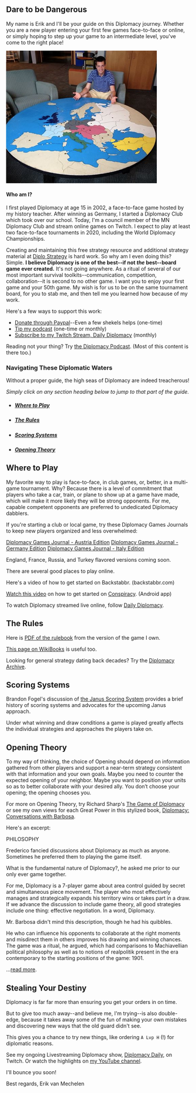 ## Dare to be Dangerous

My name is Erik and I'll be your guide on this Diplomacy journey. Whether you are a new player entering your first few games face-to-face or online, or simply hoping to step up your game to an intermediate level, you've come to the right place!

![That's me at Saint Olaf College](/images/stolaf.png)

#### Who am I?

I first played Diplomacy at age 15 in 2002, a face-to-face game hosted by my history teacher. After winning as Germany, I started a Diplomacy Club which took over our school. Today, I'm a council member of the MN Diplomacy Club and stream online games on Twitch. I expect to play at least two face-to-face tournaments in 2020, including the World Diplomacy Championships.

Creating and maintaining this free strategy resource and additional strategy material at [Diplo Strategy](https://diplostrategy.com) is hard work. So why am I even doing this? Simple. **I believe Diplomacy is one of the best--if not *the* best--board game ever created.** It's not going anywhere. As a ritual of several of our most important survival toolkits--communication, competition, collaboration--it is second to no other game. I want you to enjoy your first game and your 50th game. My wish is for us to be on the same tournament board, for you to stab me, and then tell me you learned how because of my work.

Here's a few ways to support this work:

* [Donate through Paypal](https://paypal.me/erikv/7)--Even a few shekels helps (one-time)
* [Tip my podcast](https://tips.pinecast.com/jar/diplomacy-podcast) (one-time or monthly)
* [Subscribe to my Twitch Stream, Daily Diplomacy](https://twitch.tv/decision_) (monthly)

Reading not your thing? Try [the Diplomacy Podcast](https://diplomacypodcast.com). (Most of this content is there too.)

### Navigating These Diplomatic Waters

Without a proper guide, the high seas of Diplomacy are indeed treacherous! 

*Simply click on any section heading below to jump to that part of the guide.*

- ##### [Where to Play](#Play)
- ##### [The Rules](#Rules)
- ##### [Scoring Systems](#Scoring)
- ##### [Opening Theory](#Opening_Theory)

## Where to Play <a name="Play"></a>

My favorite way to play is face-to-face, in club games, or, better, in a multi-game tournament. Why? Because there is a level of commitment that players who take a car, train, or plane to show up at a game have made, which will make it more likely they will be strong opponents. For me, capable competent opponents are preferred to undedicated Diplomacy dabblers.

If you're starting a club or local game, try these Diplomacy Games Journals to keep new players organized and less overwhelmed:

[Diplomacy Games Journal - Austria Edition](https://www.amazon.com/dp/1704088372) 
[Diplomacy Games Journal - Germany Edition](https://www.amazon.com/dp/1704300924)
[Diplomacy Games Journal - Italy Edition](https://www.amazon.com/dp/1704232562)

England, France, Russia, and Turkey flavored versions coming soon.

There are several good places to play online.

Here's a video of how to get started on Backstabbr. (backstabbr.com)

[Watch this video](https://youtu.be/mgWste5NwNY) on how to get started on [Conspiracy](https://play.google.com/store/apps/details?id=com.badfrog.conspiracy.app&hl=en_US). (Android app)

To watch Diplomacy streamed live online, follow [Daily Diplomacy](https://twitch.tv/decision_/). 

## The Rules <a name="Rules"></a>

Here is [PDF of the rulebook](https://www.wizards.com/avalonhill/rules/diplomacy.pdf) from the version of the game I own. 

[This page on WikiBooks](https://en.wikibooks.org/wiki/Diplomacy/Rules) is useful too.

Looking for general strategy dating back decades? Try the [Diplomacy Archive](http://www.diplomacy-archive.com/home.htm).

## Scoring Systems <a name="Scoring"></a>

Brandon Fogel's discussion of [the Janus Scoring System](https://github.com/erikvanmechelen/diplomacybook/blob/master/2019-07%20-%20Systems%20of%20Value%20in%20Diplomacy%20(Janus)%20v3%20(1).pdf) provides a brief history of scoring systems and advocates for the upcoming Janus approach.

Under what winning and draw conditions a game is played greatly affects the individual strategies and approaches the players take on.

## Opening Theory <a name="Opening_Theory"></a>

To my way of thinking, the choice of Opening should depend on information gathered from other players and support a near-term strategy consistent with that information and your own goals. Maybe you need to counter the expected opening of your neighbor. Maybe you want to position your units so as to better collaborate with your desired ally. You don’t choose your opening; the opening chooses you.

For more on Opening Theory, try Richard Sharp's [The Game of Diplomacy](http://www.diplomacy-archive.com/god.htm) or see my own views for each Great Power in this stylized book, [Diplomacy: Conversations with Barbosa](https://leanpub.com/diplomacy/).

Here's an excerpt:

PHILOSOPHY

Frederico fancied discussions about Diplomacy as much as anyone. Sometimes he preferred them to playing the game itself.  

What is the fundamental nature of Diplomacy?, he asked me prior to our only ever game together.  

For me, Diplomacy is a 7-player game about area control guided by secret and simultaneous piece movement. The player who most effectively manages and strategically expands his territory wins or takes part in a draw. If we advance the discussion to include game theory, all good strategies include one thing: effective negotiation. In a word, Diplomacy.  

Mr. Barbosa didn't mind this description, though he had his quibbles.  

He who can influence his opponents to collaborate at the right moments and misdirect them in others improves his drawing and winning chances. The game was a ritual, he argued, which had comparisons to Machiavellian political philosophy as well as to notions of realpolitik present in the era contemporary to the starting positions of the game: 1901.

...[read more](https://leanpub.com/diplomacy/).

## Stealing Your Destiny

Diplomacy is far far more than ensuring you get your orders in on time. 

But to give too much away--and believe me, I'm trying--is also double-edge, because it takes away some of the fun of making your own mistakes and discovering new ways that the old guard didn't see. 

This gives you a chance to try new things, like ordering `A Lvp H` (!) for diplomatic reasons. 

See my ongoing Livestreaming Diplomacy show, [Diplomacy Daily](https://twitch.tv/decision_), on Twitch. Or watch the highlights on [my YouTube channel](https://www.youtube.com/channel/UCHd8aV8-hVwWafem1tiXClw?view_as=subscriber).

I'll bounce you soon! 

Best regards,
Erik van Mechelen
